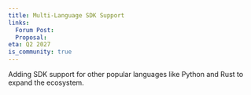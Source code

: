 ```yaml
---
title: Multi-Language SDK Support
links:
  Forum Post:
  Proposal:
eta: Q2 2027
is_community: true
---
```


Adding SDK support for other popular languages like Python and Rust to expand the ecosystem.